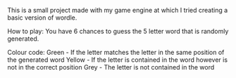 This is a small project made with my game engine at which I tried creating a basic version of wordle.

How to play:
You have 6 chances to guess the 5 letter word that is randomly generated.

Colour code:
Green - If the letter matches the letter in the same position of the generated word
Yellow - If the letter is contained in the word however is not in the correct position
Grey - The letter is not contained in the word
